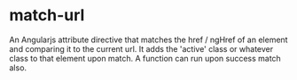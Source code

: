 match-url
=========

An Angularjs attribute directive that matches the href / ngHref of an element and comparing it to the current url. It adds the 'active' class or whatever class to that element upon match. A function can run upon success match also.
